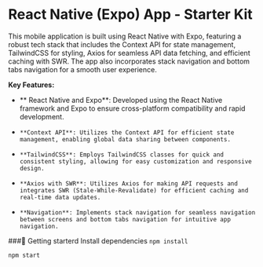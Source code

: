 # React Native (Expo) App - Starter Kit

This mobile application is built using React Native with Expo, featuring a robust tech stack that includes the Context API for state management, TailwindCSS for styling, Axios for seamless API data fetching, and efficient caching with SWR. The app also incorporates stack navigation and bottom tabs navigation for a smooth user experience.

**Key Features:**
-    ** React Native and Expo**: Developed using the React Native framework and Expo to ensure cross-platform compatibility and rapid development.

-     **Context API**: Utilizes the Context API for efficient state management, enabling global data sharing between components.

-     **TailwindCSS**: Employs TailwindCSS classes for quick and consistent styling, allowing for easy customization and responsive design.

-     **Axios with SWR**: Utilizes Axios for making API requests and integrates SWR (Stale-While-Revalidate) for efficient caching and real-time data updates.

-     **Navigation**: Implements stack navigation for seamless navigation between screens and bottom tabs navigation for intuitive app navigation.

###🚀 Getting starterd
Install dependencies
`npm install`

`npm start`
